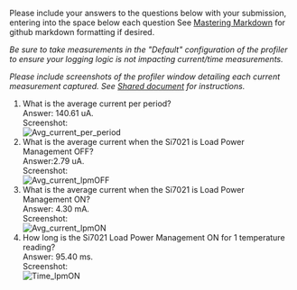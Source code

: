 Please include your answers to the questions below with your submission, entering into the space below each question
See [Mastering Markdown](https://guides.github.com/features/mastering-markdown/) for github markdown formatting if desired.

*Be sure to take measurements in the "Default" configuration of the profiler to ensure your logging logic is not impacting current/time measurements.*

*Please include screenshots of the profiler window detailing each current measurement captured.  See [Shared document](https://docs.google.com/document/d/1Ro9G2Nsr_ZXDhBYJ6YyF9CPivb--6UjhHRmVhDGySag/edit?usp=sharing) for instructions.* 

1. What is the average current per period?   
   Answer: 140.61 uA.
   <br>Screenshot:  
   ![Avg_current_per_period](https://github.com/CU-ECEN-5823/ecen5823-assignment3-madhukararora/blob/master/questions/Assignment%203-screenshots-Madhukar/Avg_current_per_period.PNG)  
2. What is the average current when the Si7021 is Load Power Management OFF?  
   Answer:2.79 uA.
   <br>Screenshot:  
   ![Avg_current_lpmOFF](https://github.com/CU-ECEN-5823/ecen5823-assignment3-madhukararora/blob/master/questions/Assignment%203-screenshots-Madhukar/Avg_current_lpmOFF.PNG)
3. What is the average current when the Si7021 is Load Power Management ON?  
   Answer: 4.30 mA.
   <br>Screenshot:  
   ![Avg_current_lpmON](https://github.com/CU-ECEN-5823/ecen5823-assignment3-madhukararora/blob/master/questions/Assignment%203-screenshots-Madhukar/Avg_current_lpmON.PNG)
4. How long is the Si7021 Load Power Management ON for 1 temperature reading?  
   Answer: 95.40 ms.
   <br>Screenshot:  
   ![Time_lpmON](https://github.com/CU-ECEN-5823/ecen5823-assignment3-madhukararora/blob/master/questions/Assignment%203-screenshots-Madhukar/Avg_current_lpmON.PNG)

